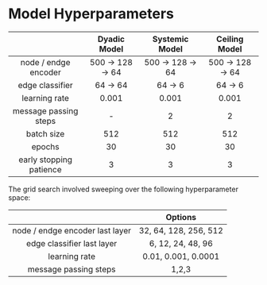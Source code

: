 # Model Hyperparameters

|   | Dyadic Model     | Systemic Model | Ceiling Model |
| :----:  |  :----:   |   :----:   |   :----: |
|  node / endge encoder |   500 &rightarrow; 128 &rightarrow; 64    |   500 &rightarrow; 128 &rightarrow; 64   | 500 &rightarrow; 128 &rightarrow; 64 |
|  edge classifier |  64 &rightarrow; 64   |    64 &rightarrow; 6     | 64 &rightarrow; 6 |
| learning rate | 0.001  | 0.001 | 0.001 |
| message passing steps |- | 2  |2|
| batch size  | 512| 512 | 512 |
| epochs | 30 | 30 | 30 |
| early stopping patience |3| 3| 3|

The grid search involved sweeping over the following hyperparameter space:

|   | Options |
| :----:  |  :----:   | 
|  node / endge encoder last layer |  32, 64, 128, 256, 512 |
|  edge classifier last layer  |  6, 12, 24, 48, 96 |
| learning rate | 0.01, 0.001, 0.0001 | 
| message passing steps | 1,2,3|

